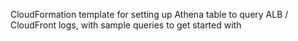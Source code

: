 CloudFormation template for setting up Athena table to query ALB / CloudFront logs, with sample queries to get started with